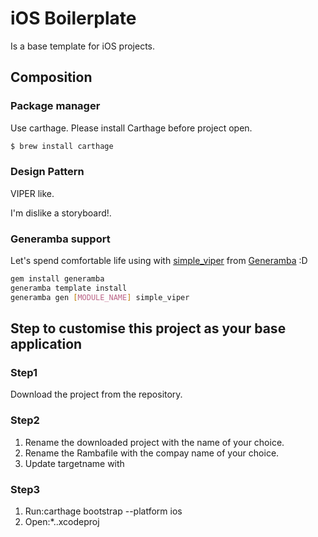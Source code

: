 # iOS Boilerplate

Is a base template for iOS projects.

## Composition

### Package manager

Use carthage.
Please install Carthage before project open.

```bash
$ brew install carthage
```

### Design Pattern

VIPER like.

I'm dislike a storyboard!.

### Generamba support

Let's spend comfortable life using with [simple_viper](https://github.com/tronperidot/simple_viper) from [Generamba](https://github.com/rambler-digital-solutions/Generamba) :D

```bash
gem install generamba
generamba template install
generamba gen [MODULE_NAME] simple_viper
```

## Step to customise this project as your base application

### Step1

Download the project from the repository.

### Step2

1.  Rename the downloaded project with the name of your choice.
1.  Rename the Rambafile with the compay name of your choice.
1.  Update targetname with

### Step3

1.  Run:carthage bootstrap --platform ios
1.  Open:\*..xcodeproj
